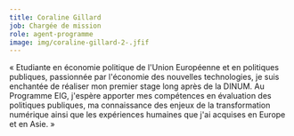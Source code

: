 ```yaml
---
title: Coraline Gillard
job: Chargée de mission
role: agent-programme
image: img/coraline-gillard-2-.jfif
---
```

« Etudiante en économie politique de l'Union Européenne et en politiques publiques, passionnée par l'économie des nouvelles technologies, je suis enchantée de réaliser mon premier stage long après de la DINUM. Au Programme EIG, j'espère apporter mes compétences en évaluation des politiques publiques, ma connaissance des enjeux de la transformation numérique ainsi que les expériences humaines que j'ai acquises en Europe et en Asie. »